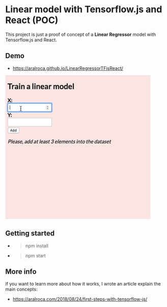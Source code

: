 # Linear model with Tensorflow.js and React (POC)

This project is just a proof of concept of a **Linear Regressor** model with Tensorflow.js and React.

## Demo
*  https://aralroca.github.io/LinearRegressorTFjsReact/

![Demo](/public/linear-model.gif)

## Getting started

* > npm install
* > npm start

## More info

if you want to learn more about how it works, I wrote an article explain the main concepts:

* https://aralroca.com/2018/08/24/first-steps-with-tensorflow-js/
